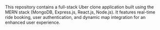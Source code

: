 This repository contains a full-stack Uber clone application built using the MERN stack (MongoDB, Express.js, React.js, Node.js). It features real-time ride booking, user authentication, and dynamic map integration for an enhanced user experience.
